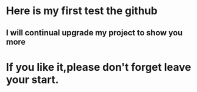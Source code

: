 # Here is my first test the github
## I will continual upgrade my project to show you more 
# If you like it,please don't forget leave your start.
